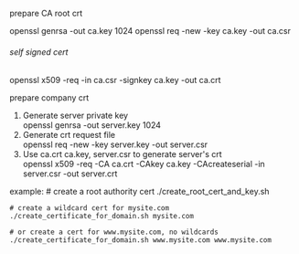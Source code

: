 
prepare CA root crt

openssl genrsa -out ca.key 1024
openssl req -new -key ca.key -out ca.csr
###### self signed cert
openssl x509 -req -in ca.csr -signkey ca.key -out ca.crt


prepare company crt
1. Generate server private key  
   openssl genrsa -out server.key 1024
2. Generate crt request file  
   openssl req -new -key server.key -out server.csr
3. Use ca.crt ca.key, server.csr to generate server's crt  
   openssl x509 -req -CA ca.crt -CAkey ca.key -CAcreateserial -in server.csr -out server.crt

example:
    # create a root authority cert
    ./create_root_cert_and_key.sh
    
    # create a wildcard cert for mysite.com
    ./create_certificate_for_domain.sh mysite.com
    
    # or create a cert for www.mysite.com, no wildcards
    ./create_certificate_for_domain.sh www.mysite.com www.mysite.com

